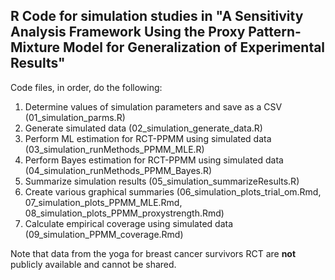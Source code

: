 ## R Code for simulation studies in "A Sensitivity Analysis Framework Using the Proxy Pattern-Mixture Model for Generalization of Experimental Results"

Code files, in order, do the following:

1. Determine values of simulation parameters and save as a CSV (01_simulation_parms.R)
2. Generate simulated data (02_simulation_generate_data.R)
3. Perform ML estimation for RCT-PPMM using simulated data (03_simulation_runMethods_PPMM_MLE.R)
4. Perform Bayes estimation for RCT-PPMM using simulated data (04_simulation_runMethods_PPMM_Bayes.R)
5. Summarize simulation results (05_simulation_summarizeResults.R)
6. Create various graphical summaries (06_simulation_plots_trial_om.Rmd, 07_simulation_plots_PPMM_MLE.Rmd, 08_simulation_plots_PPMM_proxystrength.Rmd)
7. Calculate empirical coverage using simulated data (09_simulation_PPMM_coverage.Rmd)

Note that data from the yoga for breast cancer survivors RCT are **not** publicly available and cannot be shared.
